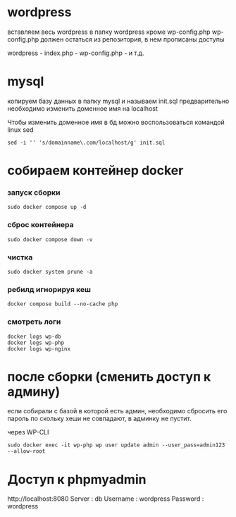 # wordpress 
вставляем весь wordpress в папку wordpress кроме wp-config.php
wp-config.php должен остаться из репозитория, в нем прописаны доступы

wordpress
	- index.php
	- wp-config.php
	- и т.д.

# mysql 
копируем базу данных в папку mysql и называем init.sql
предварительно необходимо изменить доменное имя на localhost

Чтобы изменить доменное имя в бд можно воспользоваться командой linux sed

```shell
sed -i '' 's/domainname\.com/localhost/g' init.sql
```


# собираем  контейнер docker

### запуск сборки
```shell
sudo docker compose up -d
```

### сброс контейнера
```shell
sudo docker compose down -v
```

### чистка 
```shell
sudo docker system prune -a
```

### ребилд игнорируя кеш
```
docker compose build --no-cache php
```

### смотреть логи
```shell
docker logs wp-db
docker logs wp-php
docker logs wp-nginx
```



# после сборки (сменить доступ к админу)
если собирали с базой в которой есть админ, необходимо сбросить его пароль по скольку хеши не совпадают, в админку не пустит.

через WP-CLI

```shell
sudo docker exec -it wp-php wp user update admin --user_pass=admin123 --allow-root
```

# Доступ к phpmyadmin
http://localhost:8080
Server : db
Username : wordpress
Password : wordpress

